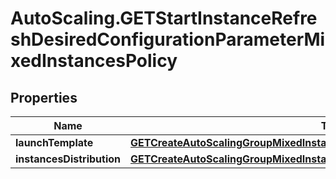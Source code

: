 # AutoScaling.GETStartInstanceRefreshDesiredConfigurationParameterMixedInstancesPolicy

## Properties

Name | Type | Description | Notes
------------ | ------------- | ------------- | -------------
**launchTemplate** | [**GETCreateAutoScalingGroupMixedInstancesPolicyParameterLaunchTemplate**](GETCreateAutoScalingGroupMixedInstancesPolicyParameterLaunchTemplate.md) |  | [optional] 
**instancesDistribution** | [**GETCreateAutoScalingGroupMixedInstancesPolicyParameterInstancesDistribution**](GETCreateAutoScalingGroupMixedInstancesPolicyParameterInstancesDistribution.md) |  | [optional] 


